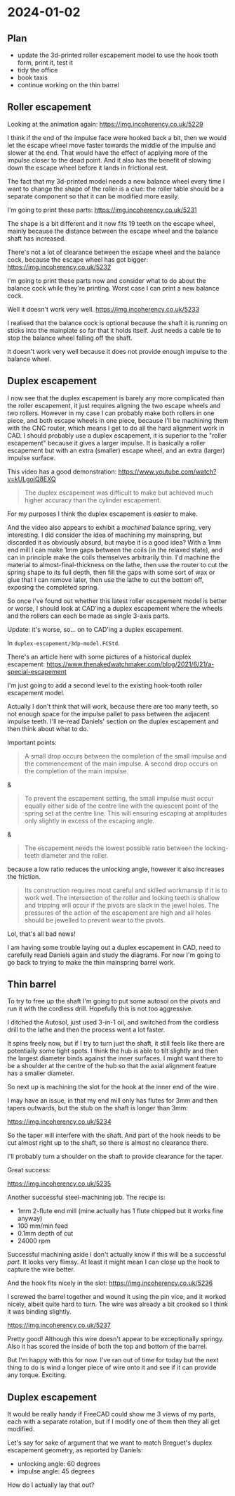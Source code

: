 # 2024-01-02

## Plan

 * update the 3d-printed roller escapement model to use the hook tooth form, print it, test it
 * tidy the office
 * book taxis
 * continue working on the thin barrel

## Roller escapement

Looking at the animation again: https://img.incoherency.co.uk/5229

I think if the end of the impulse face were hooked back a bit, then we would let the escape wheel move faster
towards the middle of the impulse and slower at the end. That would have the effect of applying more of the impulse
closer to the dead point. And it also has the benefit of slowing down the escape wheel before it lands in frictional rest.

The fact that my 3d-printed model needs a new balance wheel every time I want to change the shape of the roller is
a clue: the roller table should be a separate component so that it can be modified more easily.

I'm going to print these parts: https://img.incoherency.co.uk/5231

The shape is a bit different and it now fits 19 teeth on the escape wheel, mainly because the distance between the escape
wheel and the balance shaft has increased.

There's not a lot of clearance between the escape wheel and the balance cock, because the escape
wheel has got bigger: https://img.incoherency.co.uk/5232

I'm going to print these parts now and consider what to do about the balance cock while they're printing. Worst case I can
print a new balance cock.

Well it doesn't work very well. https://img.incoherency.co.uk/5233

I realised that the balance cock is optional because the shaft it is running on sticks into the mainplate so far that it holds
itself. Just needs a cable tie to stop the balance wheel falling off the shaft.

It doesn't work very well because it does not provide enough impulse to the balance wheel.

## Duplex escapement

I now see that the duplex escapement is barely any more complicated than the roller escapement, it just requires aligning
the two escape wheels and two rollers. However in my case I can probably make both rollers in one piece, and both escape
wheels in one piece, because I'll be machining them with the CNC router, which means I get to do all the hard alignment work
in CAD. I should probably use a duplex escapement, it is superior to the "roller escapement" because it gives a larger
impulse. It is basically a roller escapement but with an extra (smaller) escape wheel, and an extra (larger) impulse surface.

This video has a good demonstration: https://www.youtube.com/watch?v=kULgoiQ8EXQ

> The duplex escapement was difficult to make but achieved much higher accuracy than the cylinder escapement.

For my purposes I think the duplex escapement is *easier* to make.

And the video also appears to exhibit a *machined* balance spring, very interesting. I did consider the idea of machining
my mainspring, but discarded it as obviously absurd, but maybe it is a good idea? With a 1mm end mill I can make 1mm gaps
between the coils (in the relaxed state), and can in principle make the coils themselves arbitrarily thin. I'd machine
the material to almost-final-thickness on the lathe, then use the router to cut the spring shape to its full depth,
then fill the gaps with some sort of wax or glue that I can remove later, then use the lathe to cut the bottom off,
exposing the completed spring.

So once I've found out whether this latest roller escapement model is better or worse, I should look at CAD'ing a duplex
escapement where the wheels and the rollers can each be made as single 3-axis parts.

Update: it's worse, so... on to CAD'ing a duplex escapement.

In `duplex-escapement/3dp-model.FCStd`.

There's an article here with some pictures of a historical duplex escapement: https://www.thenakedwatchmaker.com/blog/2021/6/21/a-special-escapement

I'm just going to add a second level to the existing hook-tooth roller escapement model.

Actually I don't think that will work, because there are too many teeth, so not enough space for the impulse pallet
to pass between the adjacent impulse teeth. I'll re-read Daniels' section on the duplex escapement and then think about what
to do.

Important points:

> A small drop occurs between the completion of the small impulse and the commencement of the main impulse. A second
> drop occurs on the completion of the main impulse.

&
 
> To prevent the escapement setting, the small impulse must occur equally either side of the centre line with the
> quiescent point of the spring set at the centre line. This will ensuring escaping at amplitudes only slightly
> in excess of the escaping angle.

&
 
> The escapement needs the lowest possible ratio between the locking-teeth diameter and the roller.

because a low ratio reduces the unlocking angle, however it also increases the friction.

> Its construction requires most careful and skilled workmansip if it is to work well. The intersection of the roller
> and locking teeth is shallow and tripping will occur if the pivots are slack in the jewel holes. The pressures of the
> action of the escapement are high and all holes should be jewelled to prevent wear to the pivots.

Lol, that's all bad news!

I am having some trouble laying out a duplex escapement in CAD, need to carefully read Daniels again and study the diagrams.
For now I'm going to go back to trying to make the thin mainspring barrel work.

## Thin barrel

To try to free up the shaft I'm going to put some autosol on the pivots and run it with the cordless drill. Hopefully this
is not too aggressive.

I ditched the Autosol, just used 3-in-1 oil, and switched from the cordless drill to the lathe and then the process went a lot faster.

It spins freely now, but if I try to turn just the shaft, it still feels like there are potentially some tight spots. I think the hub is
able to tilt slightly and then the largest diameter binds against the inner surfaces. I might want there to be a shoulder at the
centre of the hub so that the axial alignment feature has a smaller diameter.

So next up is machining the slot for the hook at the inner end of the wire.

I may have an issue, in that my end mill only has flutes for 3mm and then tapers outwards, but the stub on the
shaft is longer than 3mm:

https://img.incoherency.co.uk/5234

So the taper will interfere with the shaft. And part of the hook needs to be cut almost right up to the shaft, so
there is almost no clearance there.

I'll probably turn a shoulder on the shaft to provide clearance for the taper.

Great success:

https://img.incoherency.co.uk/5235

Another successful steel-machining job. The recipe is:

 * 1mm 2-flute end mill (mine actually has 1 flute chipped but it works fine anyway)
 * 100 mm/min feed
 * 0.1mm depth of cut
 * 24000 rpm

Successful machining aside I don't actually know if this will be a successful *part*. It looks very flimsy. At least
it might mean I can close up the hook to capture the wire better.

And the hook fits nicely in the slot: https://img.incoherency.co.uk/5236

I screwed the barrel together and wound it using the pin vice, and it worked nicely, albeit quite hard to turn. The
wire was already a bit crooked so I think it was binding slightly.

https://img.incoherency.co.uk/5237

Pretty good! Although this wire doesn't appear to be exceptionally springy. Also it has scored the inside of both
the top and bottom of the barrel.

But I'm happy with this for now. I've ran out of time for today but the next thing to do is wind a longer piece of wire onto it
and see if it can provide any torque. Exciting.

## Duplex escapement

It would be really handy if FreeCAD could show me 3 views of my parts, each with a separate rotation, but if I modify one
of them then they all get modified.

Let's say for sake of argument that we want to match Breguet's duplex escapement geometry, as reported by Daniels:

 * unlocking angle: 60 degrees
 * impulse angle: 45 degrees

How do I actually lay that out?
